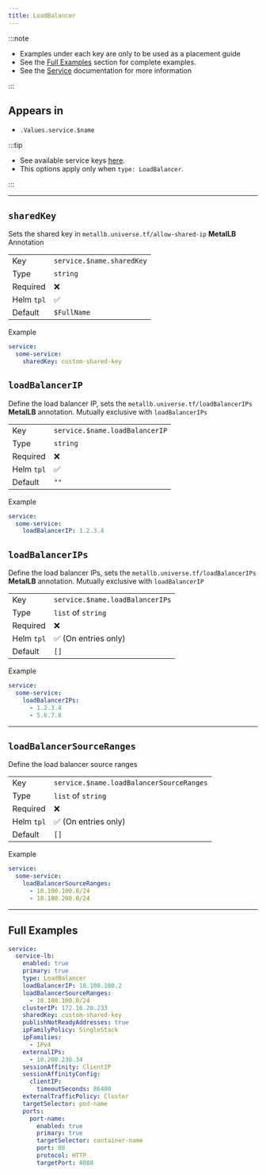 ```yaml
---
title: LoadBalancer
---
```


:::note

- Examples under each key are only to be used as a placement guide
- See the [Full Examples](#full-examples) section for complete examples.
- See the [Service](./index.md) documentation for more information

:::

## Appears in

- `.Values.service.$name`

:::tip

- See available service keys [here](./index.md).
- This options apply only when `type: LoadBalancer`.

:::

---

## `sharedKey`

Sets the shared key in `metallb.universe.tf/allow-shared-ip` **MetalLB** Annotation

|            |                           |
| ---------- | ------------------------- |
| Key        | `service.$name.sharedKey` |
| Type       | `string`                  |
| Required   | ❌                        |
| Helm `tpl` | ✅                        |
| Default    | `$FullName`               |

Example

```yaml
service:
  some-service:
    sharedKey: custom-shared-key
```

## `loadBalancerIP`

Define the load balancer IP, sets the `metallb.universe.tf/loadBalancerIPs` **MetalLB** annotation. Mutually exclusive with `loadBalancerIPs`

|            |                                |
| ---------- | ------------------------------ |
| Key        | `service.$name.loadBalancerIP` |
| Type       | `string`                       |
| Required   | ❌                             |
| Helm `tpl` | ✅                             |
| Default    | `""`                           |

Example

```yaml
service:
  some-service:
    loadBalancerIP: 1.2.3.4
```

## `loadBalancerIPs`

Define the load balancer IPs, sets the `metallb.universe.tf/loadBalancerIPs` **MetalLB** annotation. Mutually exclusive with `loadBalancerIP`

|            |                                 |
| ---------- | ------------------------------- |
| Key        | `service.$name.loadBalancerIPs` |
| Type       | `list` of `string`              |
| Required   | ❌                              |
| Helm `tpl` | ✅ (On entries only)            |
| Default    | `[]`                            |

Example

```yaml
service:
  some-service:
    loadBalancerIPs:
      - 1.2.3.4
      - 5.6.7.8
```

---

## `loadBalancerSourceRanges`

Define the load balancer source ranges

|            |                                          |
| ---------- | ---------------------------------------- |
| Key        | `service.$name.loadBalancerSourceRanges` |
| Type       | `list` of `string`                       |
| Required   | ❌                                       |
| Helm `tpl` | ✅ (On entries only)                     |
| Default    | `[]`                                     |

Example

```yaml
service:
  some-service:
    loadBalancerSourceRanges:
      - 10.100.100.0/24
      - 10.100.200.0/24
```

---

## Full Examples

```yaml
service:
  service-lb:
    enabled: true
    primary: true
    type: LoadBalancer
    loadBalancerIP: 10.100.100.2
    loadBalancerSourceRanges:
      - 10.100.100.0/24
    clusterIP: 172.16.20.233
    sharedKey: custom-shared-key
    publishNotReadyAddresses: true
    ipFamilyPolicy: SingleStack
    ipFamilies:
      - IPv4
    externalIPs:
      - 10.200.230.34
    sessionAffinity: ClientIP
    sessionAffinityConfig:
      clientIP:
        timeoutSeconds: 86400
    externalTrafficPolicy: Cluster
    targetSelector: pod-name
    ports:
      port-name:
        enabled: true
        primary: true
        targetSelector: container-name
        port: 80
        protocol: HTTP
        targetPort: 8080
```
